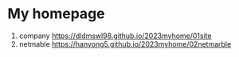 # My homepage

1. company https://dldmswl98.github.io/2023myhome/01site
2. netmable https://hanyong5.github.io/2023myhome/02netmarble